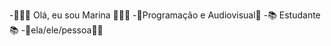 -👩🏽‍💻 Olá, eu sou Marina 👩🏽‍💻
-📱Programação e Audiovisual🎥
-📚 Estudante 📚
-🌈ela/ele/pessoa🏳️‍🌈


<!---
heyMaroka/heyMaroka is a ✨ special ✨ repository because its `README.md` (this file) appears on your GitHub profile.
You can click the Preview link to take a look at your changes.
--->
